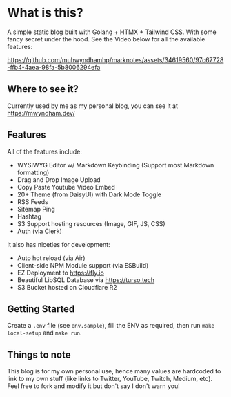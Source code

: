 # What is this?
A simple static blog built with Golang + HTMX + Tailwind CSS. With some fancy secret under the hood. See the Video below for all the available features:



https://github.com/muhwyndhamhp/marknotes/assets/34619560/97c67728-ffb4-4aea-98fa-5b8006294efa



## Where to see it?
Currently used by me as my personal blog, you can see it at https://mwyndham.dev/

## Features
All of the features include:
- WYSIWYG Editor w/ Markdown Keybinding (Support most Markdown formatting)
- Drag and Drop Image Upload
- Copy Paste Youtube Video Embed
- 20+ Theme (from DaisyUI) with Dark Mode Toggle
- RSS Feeds
- Sitemap Ping
- Hashtag
- S3 Support hosting resources (Image, GIF, JS, CSS)
- Auth (via Clerk)

It also has niceties for development:
- Auto hot reload (via Air)
- Client-side NPM Module support (via ESBuild)
- EZ Deployment to https://fly.io
- Beautiful LibSQL Database via https://turso.tech
- S3 Bucket hosted on Cloudflare R2

## Getting Started
Create a `.env` file (see `env.sample`), fill the ENV as required, then run `make local-setup` and `make run`. 

## Things to note
This blog is for my own personal use, hence many values are hardcoded to link to my own stuff (like links to Twitter, YouTube, Twitch, Medium, etc). Feel free to fork and modify it but don't say I don't warn you!
